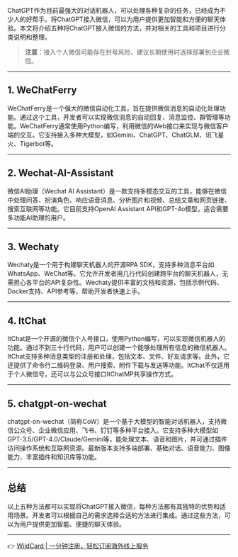 ChatGPT作为目前最强大的对话机器人，可以处理各种复杂的任务，已经成为不少人的好帮手。将ChatGPT接入微信，可以为用户提供更加智能和方便的聊天体验。本文将介绍五种将ChatGPT接入微信的方法，并对相关的工具和项目进行分类说明和整理。

> **注意**：接入个人微信可能存在封号风险，建议长期使用时选择部署到企业微信。

---

## 1. WeChatFerry

WeChatFerry是一个强大的微信自动化工具，旨在提供微信消息的自动化处理功能。通过这个工具，开发者可以实现微信消息的自动回复、消息监控、群管理等功能。WeChatFerry通常使用Python编写，利用微信的Web接口来实现与微信客户端的交互。它支持接入多种大模型，如Gemini、ChatGPT、ChatGLM、讯飞星火、Tigerbot等。

---

## 2. Wechat-AI-Assistant

微信AI助理（Wechat AI Assistant）是一款支持多模态交互的工具，能够在微信中处理问答、扮演角色、响应语音消息、分析图片和视频、总结文章和网页链接、搜索互联网等功能。它目前支持OpenAI Assistant API和GPT-4o模型，适合需要多功能AI助理的用户。

---

## 3. Wechaty

Wechaty是一个用于构建聊天机器人的开源RPA SDK，支持多种消息平台如WhatsApp、WeChat等。它允许开发者用几行代码创建跨平台的聊天机器人，无需担心各平台的API复杂性。Wechaty提供丰富的文档和资源，包括示例代码、Docker支持、API参考等，帮助开发者快速上手。

---

## 4. ItChat

ItChat是一个开源的微信个人号接口，使用Python编写，可以实现微信机器人的功能。通过不到三十行代码，用户可以创建一个能够处理所有信息的微信机器人。ItChat支持多种消息类型的注册和处理，包括文本、文件、好友请求等。此外，它还提供了命令行二维码登录、用户搜索、附件下载与发送等功能。ItChat不仅适用于个人微信号，还可以与公众号接口ItChatMP共享操作方式。

---

## 5. chatgpt-on-wechat

chatgpt-on-wechat（简称CoW）是一个基于大模型的智能对话机器人，支持微信公众号、企业微信应用、飞书、钉钉等多种平台接入。它支持多种大模型如GPT-3.5/GPT-4.0/Claude/Gemini等，能处理文本、语音和图片，并可通过插件访问操作系统和互联网资源。最新版本支持多端部署、基础对话、语音能力、图像能力、丰富插件和知识库等功能。

---

## 总结

以上五种方法都可以实现将ChatGPT接入微信，每种方法都有其独特的优势和适用场景。开发者可以根据自己的需求选择合适的方法进行集成。通过这些方法，可以为用户提供更加智能、便捷的聊天体验。

---

👉 [WildCard | 一分钟注册，轻松订阅海外线上服务](https://bit.ly/bewildcard)
